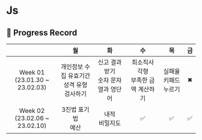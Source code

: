 # Js

## 📍 Progress Record
|  | 월 | 화 | 수 | 목 | 금 | 
| :---: | :---: | :---: | :---: | :---: |:---: |
| Week 01</br>(23.01.30 ~ 23.02.03) | 개인정보 수집 유효기간 <br> 성격 유형 검사하기 | 신고 결과 받기 <br> 숫자 문자열과 영단어 | 최소직사각형 <br> 부족한 금액 계산하기 | 실패율 <br> 키패드 누르기 | ✖ | 
| Week 02</br>(23.02.06 ~ 23.02.10) | 3진법 표기법<br> 예산 | 내적<br> 비밀지도 | ✅ | ✅ |✅ | ✅ | ✅ |
